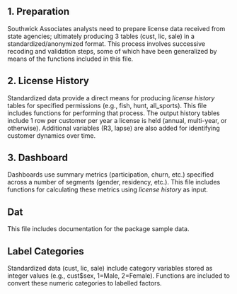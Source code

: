 
## 1. Preparation

Southwick Associates analysts need to prepare license data received from state agencies; ultimately producing 3 tables (cust, lic, sale) in a standardized/anonymized format. This process involves successive recoding and validation steps, some of which have been generalized by means of the functions included in this file.

## 2. License History

Standardized data provide a direct means for producing *license history* tables for specified permissions (e.g., fish, hunt, all_sports). This file includes functions for performing that process. The output history tables include 1 row per customer per year a license is held (annual, multi-year, or otherwise). Additional variables (R3, lapse) are also added for identifying customer dynamics over time.

## 3. Dashboard

Dashboards use summary metrics (participation, churn, etc.) specified across a number of segments (gender, residency, etc.). This file includes functions for calculating these metrics using *license history* as input.

## Dat

This file includes documentation for the package sample data.

## Label Categories

Standardized data (cust, lic, sale) include category variables stored as integer values (e.g., cust$sex, 1=Male, 2=Female). Functions are included to convert these numeric categories to labelled factors.
